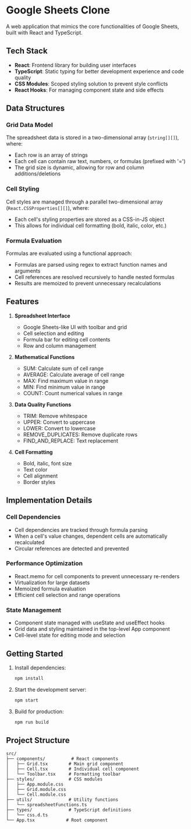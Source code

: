 # Google Sheets Clone

A web application that mimics the core functionalities of Google Sheets, built with React and TypeScript.

## Tech Stack

- **React**: Frontend library for building user interfaces
- **TypeScript**: Static typing for better development experience and code quality
- **CSS Modules**: Scoped styling solution to prevent style conflicts
- **React Hooks**: For managing component state and side effects

## Data Structures

### Grid Data Model

The spreadsheet data is stored in a two-dimensional array (`string[][]`), where:
- Each row is an array of strings
- Each cell can contain raw text, numbers, or formulas (prefixed with '=')
- The grid size is dynamic, allowing for row and column additions/deletions

### Cell Styling

Cell styles are managed through a parallel two-dimensional array (`React.CSSProperties[][]`), where:
- Each cell's styling properties are stored as a CSS-in-JS object
- This allows for individual cell formatting (bold, italic, color, etc.)

### Formula Evaluation

Formulas are evaluated using a functional approach:
- Formulas are parsed using regex to extract function names and arguments
- Cell references are resolved recursively to handle nested formulas
- Results are memoized to prevent unnecessary recalculations

## Features

1. **Spreadsheet Interface**
   - Google Sheets-like UI with toolbar and grid
   - Cell selection and editing
   - Formula bar for editing cell contents
   - Row and column management

2. **Mathematical Functions**
   - SUM: Calculate sum of cell range
   - AVERAGE: Calculate average of cell range
   - MAX: Find maximum value in range
   - MIN: Find minimum value in range
   - COUNT: Count numerical values in range

3. **Data Quality Functions**
   - TRIM: Remove whitespace
   - UPPER: Convert to uppercase
   - LOWER: Convert to lowercase
   - REMOVE_DUPLICATES: Remove duplicate rows
   - FIND_AND_REPLACE: Text replacement

4. **Cell Formatting**
   - Bold, italic, font size
   - Text color
   - Cell alignment
   - Border styles

## Implementation Details

### Cell Dependencies

- Cell dependencies are tracked through formula parsing
- When a cell's value changes, dependent cells are automatically recalculated
- Circular references are detected and prevented

### Performance Optimization

- React.memo for cell components to prevent unnecessary re-renders
- Virtualization for large datasets
- Memoized formula evaluation
- Efficient cell selection and range operations

### State Management

- Component state managed with useState and useEffect hooks
- Grid data and styling maintained in the top-level App component
- Cell-level state for editing mode and selection

## Getting Started

1. Install dependencies:
   ```bash
   npm install
   ```

2. Start the development server:
   ```bash
   npm start
   ```

3. Build for production:
   ```bash
   npm run build
   ```

## Project Structure

```
src/
├── components/          # React components
│   ├── Grid.tsx        # Main grid component
│   ├── Cell.tsx        # Individual cell component
│   └── Toolbar.tsx     # Formatting toolbar
├── styles/             # CSS modules
│   ├── App.module.css
│   ├── Grid.module.css
│   └── Cell.module.css
├── utils/              # Utility functions
│   └── spreadsheetFunctions.ts
├── types/              # TypeScript definitions
│   └── css.d.ts
└── App.tsx            # Root component
